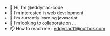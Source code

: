 - 👋 Hi, I’m @eddymac-code
- 👀 I’m interested in web development
- 🌱 I’m currently learning javascript
- 💞️ I’m looking to collaborate on ...
- 📫 How to reach me : eddymac11@outlook.com

<!---
eddymac-code/eddymac-code is a ✨ special ✨ repository because its `README.md` (this file) appears on your GitHub profile.
You can click the Preview link to take a look at your changes.
--->
